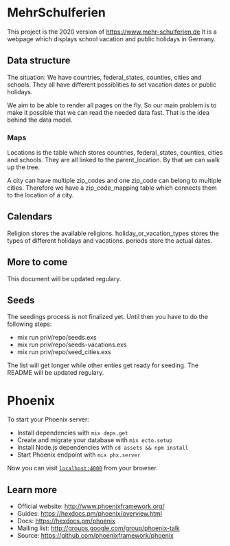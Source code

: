 # MehrSchulferien

This project is the 2020 version of https://www.mehr-schulferien.de
It is a webpage which displays school vacation and public holidays in Germany.

## Data structure

The situation: We have countries, federal_states, counties, cities and schools. 
They all have different possiblities to set vacation dates or public holidays. 

We aim to be able to render all pages on the fly. So our main problem is to make 
it possible that we can read the needed data fast. That is the idea behind the 
data model. 

### Maps

Locations is the table which stores countries, federal_states, counties, cities 
and schools. They are all linked to the parent_location. By that we can walk up 
the tree.

A city can have multiple zip_codes and one zip_code can belong to multiple cities. 
Therefore we have a zip_code_mapping table which connects them to the location 
of a city.

## Calendars

Religion stores the available religions. holiday_or_vacation_types stores the 
types of different holidays and vacations. periods store the actual dates.

## More to come

This document will be updated regulary. 

## Seeds

The seedings process is not finalized yet. Until then you have to do the following steps:

- mix run priv/repo/seeds.exs
- mix run priv/repo/seeds-vacations.exs
- mix run priv/repo/seed_cities.exs

The list will get longer while other enties get ready for seeding. The README will be updated regulary.

# Phoenix

To start your Phoenix server:

  * Install dependencies with `mix deps.get`
  * Create and migrate your database with `mix ecto.setup`
  * Install Node.js dependencies with `cd assets && npm install`
  * Start Phoenix endpoint with `mix phx.server`

Now you can visit [`localhost:4000`](http://localhost:4000) from your browser.

## Learn more

  * Official website: http://www.phoenixframework.org/
  * Guides: https://hexdocs.pm/phoenix/overview.html
  * Docs: https://hexdocs.pm/phoenix
  * Mailing list: http://groups.google.com/group/phoenix-talk
  * Source: https://github.com/phoenixframework/phoenix
